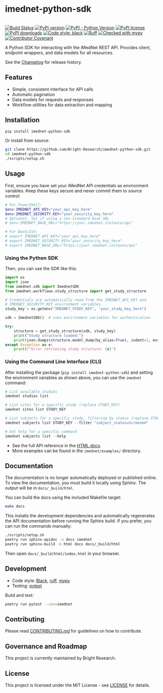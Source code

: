 # imednet-python-sdk

\
[![Build Status](https://github.com/Bright-Research/imednet-python-sdk/actions/workflows/ci.yml/badge.svg)](https://github.com/Bright-Research/imednet-python-sdk/actions/workflows/ci.yml)
[![PyPI version](https://img.shields.io/pypi/v/imednet-python-sdk.svg)](https://pypi.org/project/imednet-python-sdk/)
[![PyPI - Python Version](https://img.shields.io/pypi/pyversions/imednet-python-sdk)](https://pypi.org/project/imednet-python-sdk/)
[![PyPI license](https://img.shields.io/pypi/l/imednet-python-sdk.svg)](LICENSE)
[![PyPI downloads](https://img.shields.io/pypi/dm/imednet-python-sdk.svg)](https://pypi.org/project/imednet-python-sdk/)
[![Code style: black](https://img.shields.io/badge/code%20style-black-000000.svg)](https://github.com/psf/black)
[![Ruff](https://img.shields.io/endpoint?url=https://raw.githubusercontent.com/astral-sh/ruff/main/assets/badge/v2.json)](https://github.com/astral-sh/ruff)
[![Checked with mypy](http://www.mypy-lang.org/static/mypy_badge.svg)](http://mypy-lang.org/)
[![Contributor Covenant](https://img.shields.io/badge/Contributor%20Covenant-v2.1-4baaaa.svg)](CODE_OF_CONDUCT.md)

A Python SDK for interacting with the iMedNet REST API. Provides client, endpoint wrappers, and data models for all resources.

See the [Changelog](CHANGELOG.md) for release history.

## Features

- Simple, consistent interface for API calls
- Automatic pagination
- Data models for requests and responses
- Workflow utilities for data extraction and mapping

## Installation

```bash
pip install imednet-python-sdk
```

Or install from source:

```bash
git clone https://github.com/Bright-Research/imednet-python-sdk.git
cd imednet-python-sdk
./scripts/setup.sh
```

## Usage

First, ensure you have set your iMedNet API credentials as environment variables.
Keep these keys secure and never commit them to source control:

```powershell
# For PowerShell:
$env:IMEDNET_API_KEY="your_api_key_here"
$env:IMEDNET_SECURITY_KEY="your_security_key_here"
# Optional: Set if using a non-standard base URL
# $env:IMEDNET_BASE_URL="https://your.imednet.instance/api"

# For Bash/Zsh:
# export IMEDNET_API_KEY="your_api_key_here"
# export IMEDNET_SECURITY_KEY="your_security_key_here"
# export IMEDNET_BASE_URL="https://your.imednet.instance/api"
```

### Using the Python SDK

Then, you can use the SDK like this:

```python
import os
import json
from imednet.sdk import ImednetSDK
from imednet.workflows.study_structure import get_study_structure

# Credentials are automatically read from the IMEDNET_API_KEY and
# IMEDNET_SECURITY_KEY environment variables.
study_key = os.getenv("IMEDNET_STUDY_KEY", "your_study_key_here")

sdk = ImednetSDK()  # uses environment variables for authentication

try:
    structure = get_study_structure(sdk, study_key)
    print("Study structure loaded:")
    print(json.dumps(structure.model_dump(by_alias=True), indent=2, ensure_ascii=False, default=str))
except Exception as e:
    print(f"Error retrieving study structure: {e}")
```

### Using the Command Line Interface (CLI)

After installing the package (`pip install imednet-python-sdk`) and setting the environment variables as shown above, you can use the `imednet` command:

```powershell
# List available studies
imednet studies list

# List sites for a specific study (replace STUDY_KEY)
imednet sites list STUDY_KEY

# List subjects for a specific study, filtering by status (replace STUDY_KEY)
imednet subjects list STUDY_KEY --filter "subject_status=Screened"

# Get help for a specific command
imednet subjects list --help 
```

- See the full API reference in the [HTML docs](docs/_build/html/index.html).
- More examples can be found in the `imednet/examples/` directory.

## Documentation

The documentation is no longer automatically deployed or published online. To
view the documentation, you must build it locally using Sphinx. The output will
be in `docs/_build/html`.

You can build the docs using the included Makefile target:

```bash
make docs
```

This installs the development dependencies and automatically regenerates the API
documentation before running the Sphinx build. If you prefer, you can run the
commands manually:

```bash
./scripts/setup.sh
poetry run sphinx-apidoc -o docs imednet
poetry run sphinx-build -b html docs docs/_build/html
```

Then open `docs/_build/html/index.html` in your browser.

## Development

- Code style: [Black](https://github.com/psf/black), [ruff](https://github.com/charliermarsh/ruff), [mypy](http://mypy-lang.org/)
- Testing: [pytest](https://pytest.org/)

Build and test:

```bash
poetry run pytest --cov=imednet
```

## Contributing

Please read [CONTRIBUTING.md](CONTRIBUTING.md) for guidelines on how to contribute.

## Governance and Roadmap

This project is currently maintained by Bright Research.

## License

This project is licensed under the MIT License - see [LICENSE](LICENSE) for details.
